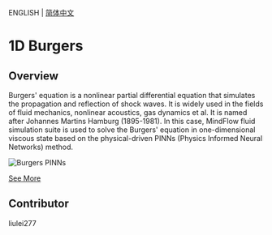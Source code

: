 ENGLISH | [简体中文](README_CN.md)

# 1D Burgers

## Overview

Burgers' equation is a nonlinear partial differential equation that simulates the propagation and reflection of shock waves. It is widely used in the fields of fluid mechanics, nonlinear acoustics, gas dynamics et al. It is named after Johannes Martins Hamburg (1895-1981). In this case, MindFlow fluid simulation suite is used to solve the Burgers' equation in one-dimensional viscous state based on the physical-driven PINNs (Physics Informed Neural Networks) method.

![Burgers PINNs](images/result.jpg)

[See More](https://gitee.com/mindspore/mindscience/blob/master/MindFlow/applications/physics_driven/burgers/burgers1D.ipynb)

## Contributor

liulei277